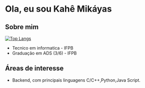 # Ola, eu sou Kahê Mikáyas

## Sobre mim
[![Top Langs](https://github-readme-stats.vercel.app/api/top-langs/?username=Kahe-Mikaya&layout=compact)](https://github.com/anuraghazra/github-readme-stats)

*  Tecnico em informatica - IFPB 
* Graduação em ADS (3/6) - IFPB

## Áreas de interesse
* Backend, com principais linguagens C/C++,Python,Java Script.
  
<!---
Kahe-Mikaya/Kahe-Mikaya is a ✨ special ✨ repository because its `README.md` (this file) appears on your GitHub profile.
You can click the Preview link to take a look at your changes.
--->
